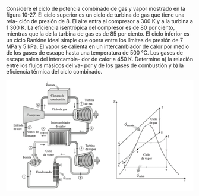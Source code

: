 
Considere el ciclo de potencia combinado de gas y vapor mostrado en la figura 10-27. El ciclo superior es un ciclo de turbina de gas que tiene una rela- ción de presión de 8. El aire entra al compresor a 300 K y a la turbina a 1 300 K. La eficiencia isentrópica del compresor es de 80 por ciento, mientras que la de la turbina de gas es de 85 por ciento. El ciclo inferior es un ciclo Rankine ideal simple que opera entre los límites de presión de 7 MPa y 5 kPa. El vapor se calienta en un intercambiador de calor por medio de los gases de escape hasta una temperatura de 500 °C. Los gases de escape salen del intercambia- dor de calor a 450 K. Determine a) la relación entre los flujos másicos del va- por y de los gases de combustión y b) la eficiencia térmica del ciclo combinado.



![imagen](../../docs/ejercicio7.png)